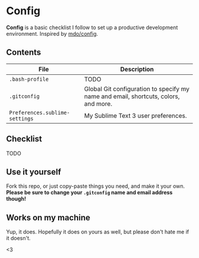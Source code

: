 # Config

**Config** is a basic checklist I follow to set up a productive development environment. Inspired by [mdo/config](https://github.com/mdo/config/).

## Contents

| File | Description |
| --- | --- |
| `.bash-profile` | TODO |
| `.gitconfig` | Global Git configuration to specify my name and email, shortcuts, colors, and more. |
| `Preferences.sublime-settings` | My Sublime Text 3 user preferences. |

## Checklist

TODO

## Use it yourself

Fork this repo, or just copy-paste things you need, and make it your own. **Please be sure to change your `.gitconfig` name and email address though!**

## Works on my machine

Yup, it does. Hopefully it does on yours as well, but please don't hate me if it doesn't.

<3
